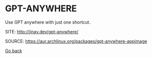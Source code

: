 # GPT-ANYWHERE

 Use GPT anywhere with just one shortcut.

 SITE: http://jinay.dev/gpt-anywhere/

 SOURCE: https://aur.archlinux.org/packages/gpt-anywhere-appimage

 [Go back](https://portable-linux-apps.github.io/apps.html)
